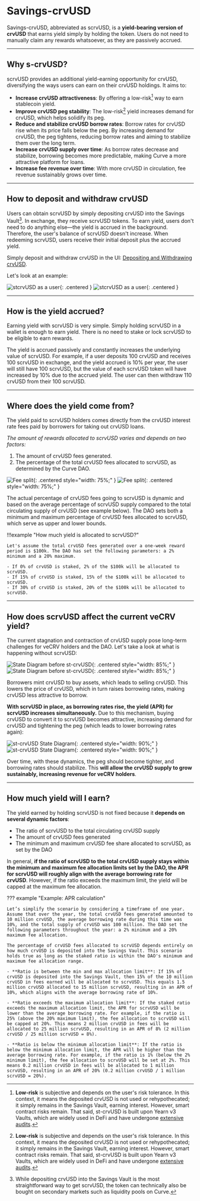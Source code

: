 <h1>Savings-crvUSD</h1>

Savings-crvUSD, abbreviated as scrvUSD, is a **yield-bearing version of crvUSD** that earns yield simply by holding the token. Users do not need to manually claim any rewards whatsoever, as they are passively accrued.


---


## **Why s-crvUSD?**

scrvUSD provides an additional yield-earning opportunity for crvUSD, diversifying the ways users can earn on their crvUSD holdings. It aims to:

- **Increase crvUSD attractiveness**: By offering a low-risk[^1] way to earn stablecoin yield.
- **Improve crvUSD peg stability**: The low-risk[^1] yield increases demand for crvUSD, which helps solidify its peg.
- **Reduce and stabilize crvUSD borrow rates**: Borrow rates for crvUSD rise when its price falls below the peg. By increasing demand for crvUSD, the peg tightens, reducing borrow rates and aiming to stabilize them over the long term.
- **Increase crvUSD supply over time**: As borrow rates decrease and stabilize, borrowing becomes more predictable, making Curve a more attractive platform for loans.
- **Increase fee revenue over time**: With more crvUSD in circulation, fee revenue sustainably grows over time.

[^1]: **Low-risk** is subjective and depends on the user's risk tolerance. In this context, it means the deposited crvUSD is not used or rehypothecated; it simply remains in the Savings Vault, earning interest. However, smart contract risks remain. That said, st-crvUSD is built upon Yearn v3 Vaults, which are widely used in DeFi and have undergone [extensive audits](https://github.com/yearn/yearn-vaults-v3/tree/master/audits).


---


## **How to deposit and withdraw crvUSD**

Users can obtain scrvUSD by simply depositing crvUSD into the Savings Vault[^2]. In exchange, they receive scrvUSD tokens. To earn yield, users don't need to do anything else—the yield is accrued in the background. Therefore, the user's balance of scrvUSD doesn't increase. When redeeming scrvUSD, users receive their initial deposit plus the accrued yield.

[^2]: While depositing crvUSD into the Savings Vault is the most straightforward way to get scrvUSD, the token can technically also be bought on secondary markets such as liquidity pools on Curve.

Simply deposit and withdraw crvUSD in the UI: [Depositing and Withdrawing crvUSD](https://yearn.finance/savings-crvusd).

Let's look at an example:

![stcrvUSD as a user](../images/scrvusd/scrvusd_as_a_user_light.svg#only-light){: .centered }
![stcrvUSD as a user](../images/scrvusd/scrvusd_as_a_user_dark.svg#only-dark){: .centered }


---


## **How is the yield accrued?**

Earning yield with scrvUSD is very simple. Simply holding scrvUSD in a wallet is enough to earn yield. There is no need to stake or lock scrvUSD to be eligible to earn rewards.

The yield is accrued passively and constantly increases the underlying value of scrvUSD. For example, if a user deposits 100 crvUSD and receives 100 scrvUSD in exchange, and the yield accrued is 10% per year, the user will still have 100 scrvUSD, but the value of each scrvUSD token will have increased by 10% due to the accrued yield. The user can then withdraw 110 crvUSD from their 100 scrvUSD.


---


## **Where does the yield come from?**

The yield paid to scrvUSD holders comes directly from the crvUSD interest rate fees paid by borrowers for taking out crvUSD loans.

*The amount of rewards allocated to scrvUSD varies and depends on two factors:*

1. The amount of crvUSD fees generated.
2. The percentage of the total crvUSD fees allocated to scrvUSD, as determined by the Curve DAO.

![Fee split](../images/scrvusd/scrvusd_fee_split_light.svg#only-light){: .centered style="width: 75%;" }
![Fee split](../images/scrvusd/scrvusd_fee_split_dark.svg#only-dark){: .centered style="width: 75%;" }

The actual percentage of crvUSD fees going to scrvUSD is dynamic and based on the average percentage of scrvUSD supply compared to the total circulating supply of crvUSD (see example below). The DAO sets both a minimum and maximum percentage of crvUSD fees allocated to scrvUSD, which serve as upper and lower bounds.

!!!example "How much yield is allocated to scrvUSD?"

    Let's assume the total crvUSD fees generated over a one-week reward period is $100k. The DAO has set the following parameters: a 2% minimum and a 20% maximum.

    - If 0% of crvUSD is staked, 2% of the $100k will be allocated to scrvUSD.
    - If 15% of crvUSD is staked, 15% of the $100k will be allocated to scrvUSD.
    - If 30% of crvUSD is staked, 20% of the $100k will be allocated to scrvUSD.


---


## **How does scrvUSD affect the current veCRV yield?**

The current stagnation and contraction of crvUSD supply pose long-term challenges for veCRV holders and the DAO. Let's take a look at what is happening without scrvUSD:

![State Diagram before st-crvUSD](../images/scrvusd/before_light.svg#only-light){: .centered style="width: 85%;" }
![State Diagram before st-crvUSD](../images/scrvusd/before_dark.svg#only-dark){: .centered style="width: 85%;" }

Borrowers mint crvUSD to buy assets, which leads to selling crvUSD. This lowers the price of crvUSD, which in turn raises borrowing rates, making crvUSD less attractive to borrow.

**With scrvUSD in place, as borrowing rates rise, the yield (APR) for scrvUSD increases simultaneously.** Due to this mechanism, buying crvUSD to convert it to scrvUSD becomes attractive, increasing demand for crvUSD and tightening the peg (which leads to lower borrowing rates again):

![st-crvUSD State Diagram](../images/scrvusd/scrvusd_light.svg#only-light){: .centered style="width: 90%;" }
![st-crvUSD State Diagram](../images/scrvusd/scrvusd_dark.svg#only-dark){: .centered style="width: 90%;" }

Over time, with these dynamics, the peg should become tighter, and borrowing rates should stabilize. This **will allow the crvUSD supply to grow sustainably, increasing revenue for veCRV holders**.


---


## **How much yield will I earn?**

The yield earned by holding scrvUSD is not fixed because it **depends on several dynamic factors**:

- The ratio of scrvUSD to the total circulating crvUSD supply
- The amount of crvUSD fees generated
- The minimum and maximum crvUSD fee share allocated to scrvUSD, as set by the DAO

In general, **if the ratio of scrvUSD to the total crvUSD supply stays within the minimum and maximum fee allocation limits set by the DAO, the APR for scrvUSD will roughly align with the average borrowing rate for crvUSD**. However, if the ratio exceeds the maximum limit, the yield will be capped at the maximum fee allocation.

??? example "Example: APR calculation"

    Let’s simplify the scenario by considering a timeframe of one year. Assume that over the year, the total crvUSD fees generated amounted to 10 million crvUSD, the average borrowing rate during this time was 10%, and the total supply of crvUSD was 100 million. The DAO set the following parameters throughout the year: a 2% minimum and a 20% maximum fee allocation.

    The percentage of crvUSD fees allocated to scrvUSD depends entirely on how much crvUSD is deposited into the Savings Vault. This scenario holds true as long as the staked ratio is within the DAO's minimum and maximum fee allocation range.

    - **Ratio is between the min and max allocation limit**: If 15% of crvUSD is deposited into the Savings Vault, then 15% of the 10 million crvUSD in fees earned will be allocated to scrvUSD. This equals 1.5 million crvUSD allocated to 15 million scrvUSD, resulting in an APR of 10%, which aligns with the average borrowing rate of 10%.

    - **Ratio exceeds the maximum allocation limit**: If the staked ratio exceeds the maximum allocation limit, the APR for scrvUSD will be lower than the average borrowing rate. For example, if the ratio is 25% (above the 20% maximum limit), the fee allocation to scrvUSD will be capped at 20%. This means 2 million crvUSD in fees will be allocated to 25 million scrvUSD, resulting in an APR of 8% (2 million crvUSD / 25 million scrvUSD = 8%).

    - **Ratio is below the minimum allocation limit**: If the ratio is below the minimum allocation limit, the APR will be higher than the average borrowing rate. For example, if the ratio is 1% (below the 2% minimum limit), the fee allocation to scrvUSD will be set at 2%. This means 0.2 million crvUSD in fees will be allocated to 1 million scrvUSD, resulting in an APR of 20% (0.2 million crvUSD / 1 million scrvUSD = 20%).
